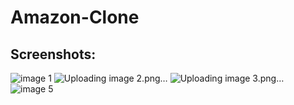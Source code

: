 
# Amazon-Clone

## Screenshots:
![image 1](https://github.com/SAM324674/Amazon-Clone/assets/145093045/6200e5a7-9f07-4b14-b18a-812a9a8f06cd)
![Uploading image 2.png…]()
![Uploading image 3.png…]()
![image 5](https://github.com/SAM324674/Amazon-Clone/assets/145093045/7a6ee16a-3122-49a2-9c52-c79c9f14bee1)


